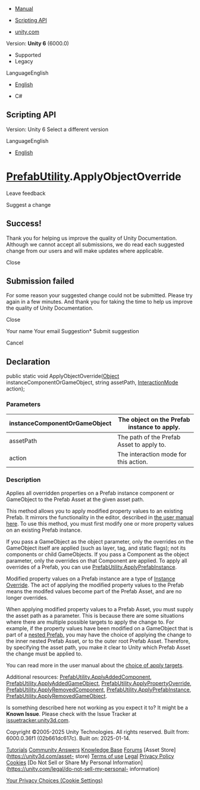 [ ]()

  * [Manual](../Manual/index.html)
  * [Scripting API](../ScriptReference/index.html)

  * [unity.com](https://unity.com/)

Version: **Unity 6** (6000.0)

  * Supported
  * Legacy

LanguageEnglish

  * [English]()

  * C#

[ ](https://docs.unity3d.com)

## Scripting API

Version: Unity 6 Select a different version

LanguageEnglish

  * [English]()

#  [PrefabUtility](PrefabUtility.html).ApplyObjectOverride

Leave feedback

Suggest a change

## Success!

Thank you for helping us improve the quality of Unity Documentation. Although
we cannot accept all submissions, we do read each suggested change from our
users and will make updates where applicable.

Close

## Submission failed

For some reason your suggested change could not be submitted. Please <a>try
again</a> in a few minutes. And thank you for taking the time to help us
improve the quality of Unity Documentation.

Close

Your name Your email Suggestion* Submit suggestion

Cancel

[ ]()

## Declaration

public static void ApplyObjectOverride([Object](Object.html)
instanceComponentOrGameObject, string assetPath,
[InteractionMode](InteractionMode.html) action);

### Parameters

instanceComponentOrGameObject | The object on the Prefab instance to apply.  
---|---  
assetPath | The path of the Prefab Asset to apply to.  
action | The interaction mode for this action.  
  
### Description

Applies all overridden properties on a Prefab instance component or GameObject
to the Prefab Asset at the given asset path.

This method allows you to apply modified property values to an existing
Prefab. It mirrors the functionality in the editor, described in [the user
manual here](../Manual/PrefabOverridesMultiLevel.html). To use this method,
you must first modify one or more property values on an existing Prefab
instance.  
  
If you pass a GameObject as the object parameter, only the overrides on the
GameObject itself are applied (such as layer, tag, and static flags); not its
components or child GameObjects. If you pass a Component as the object
parameter, only the overrides on that Component are applied. To apply all
overrides of a Prefab, you can use
[PrefabUtility.ApplyPrefabInstance](PrefabUtility.ApplyPrefabInstance.html).  
  
Modified property values on a Prefab instance are a type of [Instance
Override](../Manual/PrefabInstanceOverrides.html). The act of applying the
modified property values to the Prefab means the modifed values become part of
the Prefab Asset, and are no longer overrides.  
  
When applying modified property values to a Prefab Asset, you must supply the
asset path as a parameter. This is because there are some situations where
there are multiple possible targets to apply the change to. For example, if
the property values have been modified on a GameObject that is part of a
[nested Prefab](../Manual/NestedPrefabs.html), you may have the choice of
applying the change to the inner nested Prefab Asset, or to the outer root
Prefab Asset. Therefore, by specifying the asset path, you make it clear to
Unity which Prefab Asset the change must be applied to.  
  
You can read more in the user manual about the [choice of apply
targets](../Manual/PrefabOverridesMultiLevel.html).  
  
Additional resources:
[PrefabUtility.ApplyAddedComponent](PrefabUtility.ApplyAddedComponent.html),
[PrefabUtility.ApplyAddedGameObject](PrefabUtility.ApplyAddedGameObject.html),
[PrefabUtility.ApplyPropertyOverride](PrefabUtility.ApplyPropertyOverride.html),
[PrefabUtility.ApplyRemovedComponent](PrefabUtility.ApplyRemovedComponent.html),
[PrefabUtility.ApplyPrefabInstance](PrefabUtility.ApplyPrefabInstance.html),
[PrefabUtility.ApplyRemovedGameObject](PrefabUtility.ApplyRemovedGameObject.html).

Is something described here not working as you expect it to? It might be a
**Known Issue**. Please check with the Issue Tracker at
[issuetracker.unity3d.com](https://issuetracker.unity3d.com).

Copyright ©2005-2025 Unity Technologies. All rights reserved. Built from:
6000.0.36f1 (02b661dc617c). Built on: 2025-01-14.

[Tutorials](https://unity3d.com/learn) [Community
Answers](https://answers.unity3d.com) [Knowledge
Base](https://support.unity3d.com/hc/en-us)
[Forums](https://forum.unity3d.com) [Asset Store](https://unity3d.com/asset-
store) [Terms of use](https://docs.unity3d.com/Manual/TermsOfUse.html)
[Legal](https://unity.com/legal) [Privacy
Policy](https://unity.com/legal/privacy-policy)
[Cookies](https://unity.com/legal/cookie-policy) [Do Not Sell or Share My
Personal Information](https://unity.com/legal/do-not-sell-my-personal-
information)

[Your Privacy Choices (Cookie Settings)](javascript:void\(0\);)

